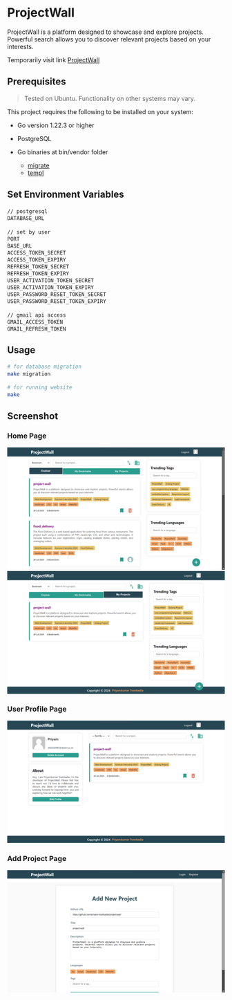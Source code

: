 # ProjectWall

ProjectWall is a platform designed to showcase and explore projects. Powerful search allows you to discover relevant projects based on your interests.

Temporarily visit link [ProjectWall](https://priyam-trambadia.github.io/project-wall-redirect/)

## Prerequisites

> Tested on Ubuntu. Functionality on other systems may vary.

This project requires the following to be installed on your system:
* Go version 1.22.3 or higher
* PostgreSQL

* Go binaries at bin/vendor folder
  * [migrate](https://github.com/golang-migrate/migrate)
  * [templ](https://github.com/a-h/templ)

## Set Environment Variables
```
// postgresql
DATABASE_URL 

// set by user
PORT  
BASE_URL
ACCESS_TOKEN_SECRET 
ACCESS_TOKEN_EXPIRY
REFRESH_TOKEN_SECRET
REFRESH_TOKEN_EXPIRY
USER_ACTIVATION_TOKEN_SECRET
USER_ACTIVATION_TOKEN_EXPIRY
USER_PASSWORD_RESET_TOKEN_SECRET
USER_PASSWORD_RESET_TOKEN_EXPIRY

// gmail api access
GMAIL_ACCESS_TOKEN   
GMAIL_REFRESH_TOKEN
```

## Usage

```bash
# for database migration
make migration
```
``` bash
# for running website
make
```

## Screenshot

### Home Page
![Home Page](docs/screenshots/1_homePage.png)
![Home Page | My Projects](docs/screenshots/2_homePage.png)

### User Profile Page
![User Profile Page](docs/screenshots/3_userProfilePage.png)

### Add Project Page
![Add Project Page](docs/screenshots/4_addProjectPage.png)